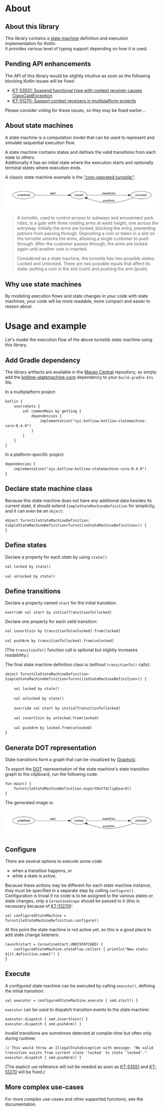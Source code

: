 # About

## About this library

This library contains a [state machine](https://en.wikipedia.org/wiki/Finite-state_machine) definition and execution implementation for Kotlin.\
It provides various level of typing support depending on how it is used.

## Pending API enhancements

The API of this library would be slightly intuitive as soon as the following blocking Kotlin issues will be fixed:

- [KT-53551: Suspend functional type with context receiver causes ClassCastException](https://youtrack.jetbrains.com/issue/KT-53551/suspend-functional-type-with-context-receiver-causes-ClassCastException)
- [KT-51270: Support context receivers in multiplatform projects](https://youtrack.jetbrains.com/issue/KT-51270)

Please consider voting for these issues, so they may be fixed earlier...

## About state machines

A state machine is a computation model that can be used to represent and simulate sequential execution flow. 

A state machine contains states and defines the valid transitions from each state to others.\
Additionally it has an initial state where the execution starts and optionally terminal states where execution ends.

A classic state machine example is the ["coin-operated turnstile"](https://en.wikipedia.org/wiki/Finite-state_machine#Example:_coin-operated_turnstile):

![Turnstile state machine](doc/TurnstileStateMachine.png)

> A turnstile, used to control access to subways and amusement park rides, is a gate with three rotating arms at waist height, one across the entryway. Initially the arms are locked, blocking the entry, preventing patrons from passing through. Depositing a coin or token in a slot on the turnstile unlocks the arms, allowing a single customer to push through. After the customer passes through, the arms are locked again until another coin is inserted.
> 
> Considered as a state machine, the turnstile has two possible states: Locked and Unlocked. There are two possible inputs that affect its state: putting a coin in the slot (coin) and pushing the arm (push).

## Why use state machines

By modeling execution flows and state changes in your code with state machines, your code will be more readable, more compact and easier to reason about.

# Usage and example

Let's model the execution flow of the above *turnstile state machine* using this library.

## Add Gradle dependency

The library artifacts are available in the [Maven Central](https://repo.maven.apache.org/maven2/) repository, so simply
add the [kotlinw-statemachine-core](https://search.maven.org/search?q=g:xyz.kotlinw%20a:kotlinw-statemachine-core) dependency to your `build.gradle.kts` file.

In a multiplatform project

```
kotlin {
    sourceSets {
        val commonMain by getting {
            dependencies {
                implementation("xyz.kotlinw:kotlinw-statemachine-core:0.4.0")
            }
        }
    }
}
```

In a platform-specific project:

```
dependencies {
    implementation("xyz.kotlinw:kotlinw-statemachine-core:0.4.0")
}
```

## Declare state machine class

Because this state machine does not have any additional data besides its current state, it should extend `SimpleStateMachineDefinition` for simplicity, and it can even be an `object`:

```
object TurnstileStateMachineDefinition: SimpleStateMachineDefinition<TurnstileStateMachineDefinition>() {
}
```

## Define states

Declare a property for each *state* by using `state()`:

```
val locked by state()

val unlocked by state()
```

## Define transitions

Declare a property named `start` for the initial transition:

```
override val start by initialTransitionTo(locked)
```

Declare one property for each valid transition:

```
val insertCoin by transitionTo(unlocked).from(locked)

val pushArm by transitionTo(locked).from(unlocked)
```

(The `transitionTo()` function call is optional but slightly increases readability.)

The final state machine definition class is (without  `transitionTo()` calls):

```
object TurnstileStateMachineDefinition: SimpleStateMachineDefinition<TurnstileStateMachineDefinition>() {

    val locked by state()

    val unlocked by state()

    override val start by initialTransitionTo(locked)

    val insertCoin by unlocked.from(locked)

    val pushArm by locked.from(unlocked)
}
```

## Generate DOT representation

State transitions form a graph that can be visualized by [Graphviz](https://graphviz.org/).

To export the [DOT](https://graphviz.org/doc/info/lang.html) representation of the state machine's state transition graph to the clipboard, run the following code:

```
fun main() {
    TurnstileStateMachineDefinition.exportDotToClipboard()
}
```

The generated image is:

![Turnstile state machine](doc/TurnstileStateMachine.png)

## Configure

There are several options to execute some code

- when a transition happens, or
- while a state is active. 

Because these actions may be different for each state machine instance, they must be specified in a separate step by calling `configure()`.\
Configuration is trivial if no code is to be assigned to the various states or state changes, only a `CoroutineScope` should be passed to it (this is necessary because of [KT-51270](https://youtrack.jetbrains.com/issue/KT-51270)):

```
val configuredStateMachine = TurnstileStateMachineDefinition.configure()
```

At this point the state machine is not active yet, so this is a good place to add state change listeners:

```
launch(start = CoroutineStart.UNDISPATCHED) {
    configuredStateMachine.stateFlow.collect { println("New state: ${it.definition.name}") }
}
```

## Execute

A configured state machine can be executed by calling `execute()`, defining the initial transition:

```
val executor = configuredStateMachine.execute { smd.start() }
```

`executor` can be used to dispatch transition events to the state machine:

```
executor.dispatch { smd.insertCoin() }
executor.dispatch { smd.pushArm() }
```

Invalid transitions are sometimes detected at compile-time but often only during runtime:

```
// This would throw an IllegalStateException with message: "No valid transition exists from current state 'locked' to state 'locked'."
executor.dispatch { smd.pushArm() }
```

(The explicit `smd` reference will not be needed as soon as [KT-53551](https://youtrack.jetbrains.com/issue/KT-53551/suspend-functional-type-with-context-receiver-causes-ClassCastException) and [KT-51270](https://youtrack.jetbrains.com/issue/KT-51270) will be fixed.)

## More complex use-cases

For more complex use-cases and other supported functions, see the documentation.
